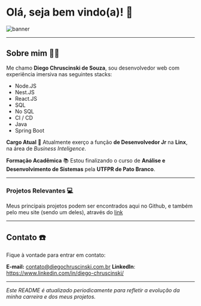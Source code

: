 # Olá, seja bem vindo(a)! 🤝

![banner](https://drive.google.com/uc?export=view&id=19JSE_h8VHjoiFXEnbqtKib6yb2G4gf-O)

---
## Sobre mim 👨‍💻

Me chamo **Diego Chruscinski de Souza**, sou desenvolvedor web com experiência imersiva nas seguintes stacks: 

- Node.JS
- Nest.JS
- React.JS
- SQL
- No SQL
- CI / CD
- Java
- Spring Boot

**Cargo Atual** 💎
Atualmente exerço a função **de Desenvolvedor Jr** na **Linx**, na área de *Business Inteligence*. 

**Formação Acadêmica** 📚
Estou finalizando o curso de **Análise e Desenvolvimento de Sistemas** pela **UTFPR de Pato Branco**.

---
### Projetos Relevantes 💻

Meus principais projetos podem ser encontrados aqui no Github, e também pelo meu site (sendo um deles), através do [link](https://diego-chruscinski.vercel.app/)

---
## Contato ☎️

Fique à vontade para entrar em contato:

**E-mail:** contato@diegochruscinski.com.br
**LinkedIn**: https://www.linkedin.com/in/diego-chruscinski/

---

*Este README é atualizado periodicamente para refletir a evolução da minha carreira e dos meus projetos.*


